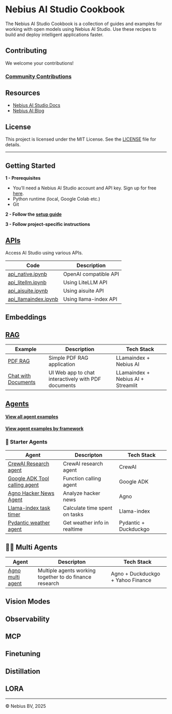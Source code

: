 # Nebius AI Studio Cookbook

The Nebius AI Studio Cookbook is a collection of guides and examples for working with open models using Nebius AI Studio. Use these recipes to build and deploy intelligent applications faster.

## Contributing

We welcome your contributions!

### [Community Contributions](community/README.md)


## Resources

- [Nebius AI Studio Docs](https://docs.nebius.com/studio)
- [Nebius AI Blog](https://nebius.com/blog)

## License

This project is licensed under the MIT License. See the [LICENSE](LICENSE) file for details.

---

## Getting Started

**1 - Prerequisites**

- You’ll need a Nebius AI Studio account and API key. Sign up for free [here](https://studio.nebius.com/).
- Python runtime (local, Google Colab etc.)
- Git

**2 - Follow the [setup guide](setup-dev-env.md)**

**3 - Follow project-specific instructions**

## [APIs](api/)

Access AI Studio using various APIs.

| Code                                       | Description           |
|--------------------------------------------|-----------------------|
| [api_native.ipynb](api/api_native.ipynb)         | OpenAI compatible API |
| [api_litellm.ipynb](api/api_litellm.ipynb)       | Using LiteLLM API     |
| [api_aisuite.ipynb](api/api_aisuite.ipynb)       | Using aisuite API     |
| [api_llamaindex.ipynb](api/api_llamaindex.ipynb) | Using llama-index API |



## Embeddings


## [RAG](rag/)

| Example                             | Description                                         | Tech Stack                         |
|-------------------------------------|-----------------------------------------------------|------------------------------------|
| [PDF RAG](rag/rag-pdf-llama-index/) | Simple PDF RAG application                          | LLamaindex + Nebius AI     |
| [Chat with Documents](rag/chat-with-pdf)  | UI Web app to chat interactively with PDF documents | LLamaindex + Nebius AI + Streamlit |

## [Agents](agents/)

#### [View all agent examples](agents/README.md)

#### [View agent examples by framework](agents/README.md#agents-by-framework)

### 🧩 Starter Agents


| Agent | Descripton                                          | Tech Stack           |
|-----------|-----------------------------------------------|-----------------------|
| [CrewAI Research agent](agents/crewai-research-agent/)  | CrewAI research agent   | CrewAI | 
| [Google ADK Tool calling agent](agents/google-adk-tool-calling/) | Function calling agent | Google ADK | 
| [Agno Hacker News Agent](agents/agno-hacker-news-agent/) | Analyze hacker news | Agno | 
| [Llama-index task timer](agents/llamaindex-task-timer/) | Calculate time spent on tasks | Llama-index | 
| [Pydantic weather agent](agents/pydantic-weather-agent/) | Get weather info in realtime  | Pydantic + Duckduckgo | 

## 🏃🏻 Multi Agents

| Agent | Descripton                                          | Tech Stack           |
|-----------|-----------------------------------------------|-----------------------|
| [Agno multi agent](agno-agents-examples/) | Multiple agents working together to do finance research | Agno + Duckduckgo + Yahoo Finance| 




## Vision Modes


## Observability

## MCP

## Finetuning

## Distillation

## LORA

---
© Nebius BV, 2025

